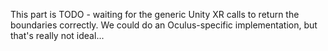 This part is TODO - waiting for the generic Unity XR calls to return the boundaries correctly. We could do an Oculus-specific implementation, but that's really not ideal...